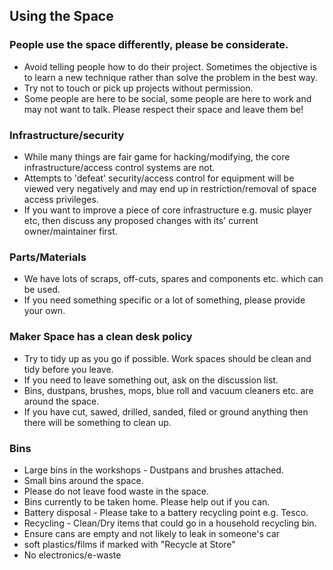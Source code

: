 ## Using the Space


### People use the space differently, please be considerate.
- Avoid telling people how to do their project.  Sometimes the objective is to learn a new technique rather than solve the problem in the best way.
- Try not to touch or pick up projects without permission.
- Some people are here to be social, some people are here to work and may not want to talk. Please respect their space and leave them be!


### Infrastructure/security
- While many things are fair game for hacking/modifying, the core infrastructure/access control systems are not.
- Attempts to 'defeat' security/access control for equipment will be viewed very negatively and may end up in restriction/removal of space access privileges.
- If you want to improve a piece of core infrastructure e.g. music player etc, then discuss any proposed changes with its' current owner/maintainer first.


### Parts/Materials
- We have lots of scraps, off-cuts, spares and components etc. which can be used.
- If you need something specific or a lot of something, please provide your own.


### Maker Space has a clean desk policy
- Try to tidy up as you go if possible.  Work spaces should be clean and tidy before you leave.
- If you need to leave something out, ask on the discussion list.
- Bins, dustpans, brushes, mops, blue roll and vacuum cleaners etc. are around the space.
- If you have cut, sawed, drilled, sanded, filed or ground anything then there will be something to clean up.
 

### Bins
- Large bins in the workshops - Dustpans and brushes attached.
- Small bins around the space.
- Please do not leave food waste in the space.
- Bins currently to be taken home.  Please help out if you can.
- Battery disposal - Please take to a battery recycling point e.g. Tesco.
- Recycling - Clean/Dry items that could go in a household recycling bin.
- Ensure cans are empty and not likely to leak in someone's car
- soft plastics/films if marked with "Recycle at Store"
- No electronics/e-waste